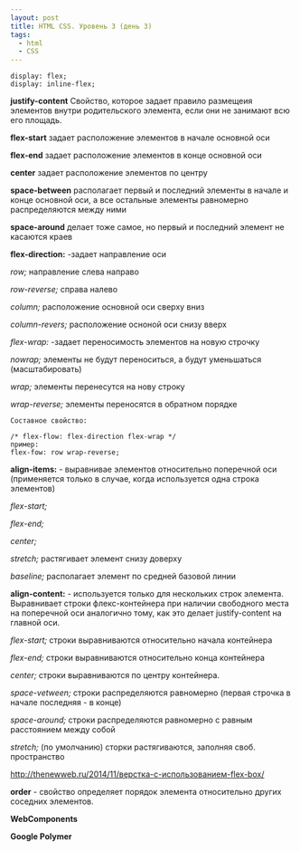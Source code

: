 ```yaml
---
layout: post
title: HTML CSS. Уровень 3 (день 3)
tags:
  - html
  - CSS
---
```


```
display: flex;
display: inline-flex;
```
**justify-content**  Свойство, которое задает правило размещеия элементов внутри родительского элемента, если они не занимают всю его площадь.

**flex-start** задает расположение элементов в начале основной оси

**flex-end** задает расположение элементов в конце основной оси

**center** задает расположение элементов по центру

**space-between** располагает первый и последний элементы в начале и конце основной оси, а все остальные элементы равномерно распределяются между ними

**space-around** делает тоже самое, но первый и последний элемент не касаются краев


**flex-direction:**         -задает направление оси

*row;*             направление слева направо

*row-reverse;*     справа налево

*column;*          расположение основной оси сверху вниз

*column-revers;*   расположение осноной оси снизу вверх

*flex-wrap:*       -задает переносимость элементов на новую строчку

*nowrap;*         элементы не будут переноситься, а будут уменьшаться (масштабировать)

*wrap;*           элементы перенесутся на нову строку

*wrap-reverse;*   элементы переносятся в обратном порядке

```
Составное свойство:

/* flex-flow: flex-direction flex-wrap */
пример:
flex-fow: row wrap-reverse;
```

**align-items:**  - выравнивае элементов относительно поперечной оси (применяется только в случае, когда используется одна строка элементов)

*flex-start;*

*flex-end;*

*center;*

*stretch;*  растягивает элемент снизу доверху

*baseline;* располагает элемент по средней базовой линии

**align-content:**   - используется только для нескольких строк элемента. Выравнивает строки флекс-контейнера при наличии свободного места на поперечной оси аналогично тому, как это делает justify-content на главной оси.

*flex-start;*     строки выравниваются относительно начала контейнера

*flex-end;*       строки выравниваются относительно конца контейнера

*center;*         строки выравниваются по центру контейнера.

*space-vetween;*  строки распределяются равномерно (первая строчка в начале
последняя - в конце)

*space-around;*   строки распределяются равномерно с равным расстоянием между	собой

*stretch;*	(по умолчанию) сторки растягиваются, заполняя своб. пространство


http://thenewweb.ru/2014/11/верстка-с-использованием-flex-box/

**order** - свойство определяет порядок элемента относительно других соседних элементов.

**WebComponents**

**Google Polymer**
